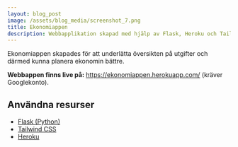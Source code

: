 ```yaml
---
layout: blog_post
image: /assets/blog_media/screenshot_7.png
title: Ekonomiappen
description: Webbapplikation skapad med hjälp av Flask, Heroku och Tailwind CSS.
---
```

Ekonomiappen skapades för att underlätta översikten på utgifter och därmed kunna planera ekonomin bättre.

**Webbappen finns live på:** <https://ekonomiappen.herokuapp.com/> (kräver Googlekonto).



## Användna resurser

* [Flask (Python)](https://flask.palletsprojects.com/)
* [Tailwind CSS](https://tailwindcss.com/)
* [Heroku](https://www.heroku.com/)